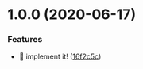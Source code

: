 # 1.0.0 (2020-06-17)


### Features

* 🎸 implement it! ([16f2c5c](https://github.com/suin/esa-api/commit/16f2c5c936ea85b6e334b8e99d6f399a37cf98ec))
